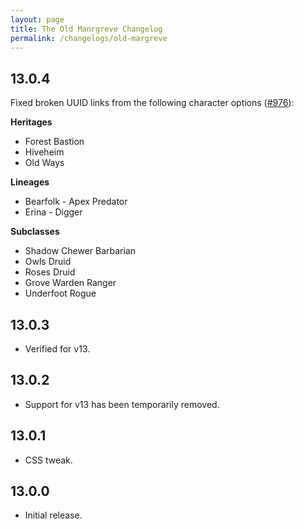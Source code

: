 ```yaml
---
layout: page
title: The Old Manrgreve Changelog
permalink: /changelogs/old-margreve
---
```


## 13.0.4
Fixed broken UUID links from the following character options ([#976](https://github.com/koboldpress/black-flag/issues/976)):

**Heritages**

- Forest Bastion
- Hiveheim
- Old Ways

**Lineages**

- Bearfolk - Apex Predator
- Erina - Digger

**Subclasses**

- Shadow Chewer Barbarian
- Owls Druid
- Roses Druid
- Grove Warden Ranger
- Underfoot Rogue

## 13.0.3
- Verified for v13.

## 13.0.2
- Support for v13 has been temporarily removed.

## 13.0.1
- CSS tweak.

## 13.0.0
- Initial release.
